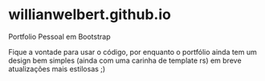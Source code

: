 # willianwelbert.github.io
Portfolio Pessoal em Bootstrap

Fique a vontade para usar o código, por enquanto o portfólio ainda tem um design bem simples (ainda com uma carinha de template rs) em breve atualizações mais estilosas ;) 
